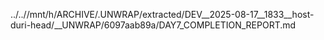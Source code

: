 ../..//mnt/h/ARCHIVE/.UNWRAP/extracted/DEV__2025-08-17__1833__host-duri-head/__UNWRAP/6097aab89a/DAY7_COMPLETION_REPORT.md